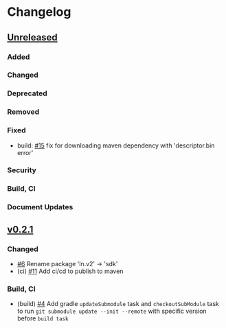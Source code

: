 <!--
Guiding Principles:

Changelogs are for humans, not machines.
There should be an entry for every single version.
The same types of changes should be grouped.
Versions and sections should be linkable.
The latest version comes first.
The release date of each version is displayed.
Mention whether you follow Semantic Versioning.

Usage:

Change log entries are to be added to the Unreleased section under the
appropriate stanza (see below). Each entry should ideally include a tag and
the Github issue reference in the following format:

* (<tag>) \#<issue-number> message

The issue numbers will later be link-ified during the release process so you do
not have to worry about including a link manually, but you can if you wish.

Types of changes (Stanzas):

"Added" for new features.
"Changed" for changes in existing functionality.
"Deprecated" for soon-to-be removed features.
"Removed" for now removed features.
"Fixed" for any bug fixes.
"Security" in case of vulnerabilities.
"Features" for new features.
"Build, CI" for CI/CD
"Document Updates" for document update
Ref: https://keepachangelog.com/en/1.0.0/
-->

# Changelog

## [Unreleased]

### Added

### Changed

### Deprecated

### Removed

### Fixed
* build: [#15](https://github.com/Finschia/finschia-kt/pull/15) fix for downloading maven dependency with 'descriptor.bin error'

### Security

### Build, CI

### Document Updates


## [v0.2.1]

### Changed
* [\#6](https://github.com/Finschia/finschia-kt/pull/6) Rename package 'ln.v2' -> 'sdk'
* (ci) [\#11](https://github.com/Finschia/finschia-kt/pull/11) Add ci/cd to publish to maven

### Build, CI

* (build) [\#4](https://github.com/Finschia/finschia-kt/pull/4) Add gradle `updateSubmodule` task and `checkoutSubModule` task to run `git submodule update --init --remote` with specific version before `build task`


<!-- Release links -->
[Unreleased]: https://github.com/Finschia/finschia-kt/compare/v0.2.1...HEAD
[v0.2.1]: https://github.com/Finschia/finschia-kt/compare/8aa2005...v0.2.1
